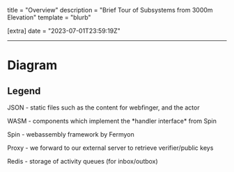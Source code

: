 
title = "Overview"
description = "Brief Tour of Subsystems from 3000m Elevation"
template = "blurb"

[extra]
date = "2023-07-01T23:59:19Z"

---
<h1 class="title">Diagram</h1>
<div>
<h2 class="subtitle">Legend</h2>
<p>JSON - static files such as the content for webfinger, and the actor</p>
<p>WASM - components which implement the *handler interface* from Spin</p>
<p>Spin - webassembly framework by Fermyon</p>
<p>Proxy - we forward to our external server to retrieve verifier/public keys</p>
<p>Redis - storage of activity queues (for inbox/outbox)</p>
</div>

